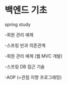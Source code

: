 # 백엔드 기초

spring study

-회원 관리 예제

-스프링 빈과 의존관계

-회원 관리 예제 (웹 MVC 개발)

-스프링 DB 접근 기술

-AOP (=관점 지향 프로그래밍)
